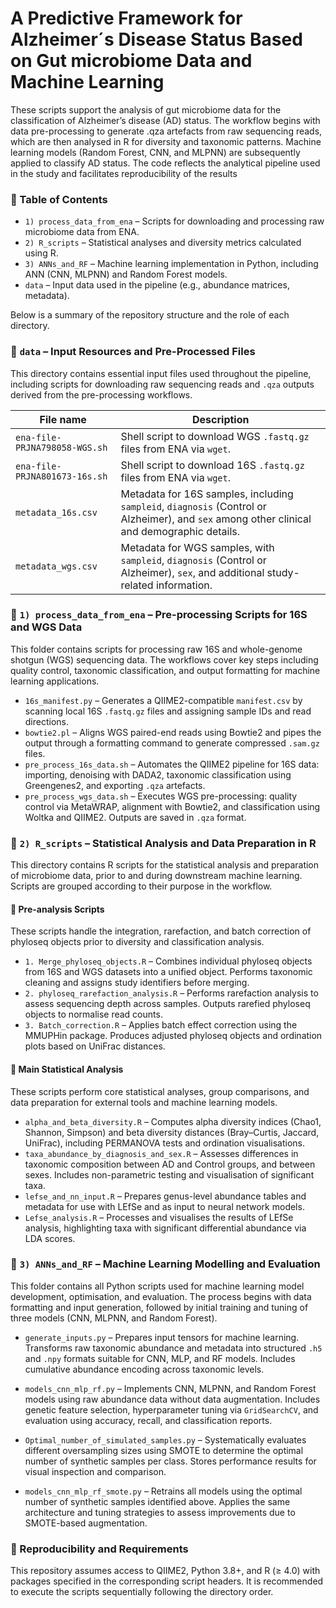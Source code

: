 # A Predictive Framework for Alzheimer´s Disease Status Based on Gut microbiome Data and Machine Learning
These scripts support the analysis of gut microbiome data for the classification of Alzheimer’s disease (AD) status. The workflow begins with data pre-processing to generate .qza artefacts from raw sequencing reads, which are then analysed in R for diversity and taxonomic patterns. Machine learning models (Random Forest, CNN, and MLPNN) are subsequently applied to classify AD status. The code reflects the analytical pipeline used in the study and facilitates reproducibility of the results

### 📑 Table of Contents
- `1) process_data_from_ena` – Scripts for downloading and processing raw microbiome data from ENA.
- `2) R_scripts` – Statistical analyses and diversity metrics calculated using R.
- `3) ANNs_and_RF` – Machine learning implementation in Python, including ANN (CNN, MLPNN) and Random Forest models.
- `data` – Input data used in the pipeline (e.g., abundance matrices, metadata).


Below is a summary of the repository structure and the role of each directory.

### 📁 `data` – Input Resources and Pre-Processed Files
This directory contains essential input files used throughout the pipeline, including scripts for downloading raw sequencing reads and `.qza` outputs derived from the pre-processing workflows.

| File name                        | Description                                                                 |
|----------------------------------|-----------------------------------------------------------------------------|
| `ena-file-PRJNA798058-WGS.sh`   | Shell script to download WGS `.fastq.gz` files from ENA via `wget`.        |
| `ena-file-PRJNA801673-16s.sh`   | Shell script to download 16S `.fastq.gz` files from ENA via `wget`.        |
| `metadata_16s.csv`              | Metadata for 16S samples, including `sampleid`, `diagnosis` (Control or Alzheimer), and `sex` among other clinical and demographic details. |
| `metadata_wgs.csv`              | Metadata for WGS samples, with `sampleid`, `diagnosis` (Control or Alzheimer), `sex`, and additional study-related information. |

### 📁 `1) process_data_from_ena` – Pre-processing Scripts for 16S and WGS Data
This folder contains scripts for processing raw 16S and whole-genome shotgun (WGS) sequencing data. The workflows cover key steps including quality control, taxonomic classification, and output formatting for machine learning applications.

- `16s_manifest.py` – Generates a QIIME2-compatible `manifest.csv` by scanning local 16S `.fastq.gz` files and assigning sample IDs and read directions.
- `bowtie2.pl` – Aligns WGS paired-end reads using Bowtie2 and pipes the output through a formatting command to generate compressed `.sam.gz` files.
- `pre_process_16s_data.sh` – Automates the QIIME2 pipeline for 16S data: importing, denoising with DADA2, taxonomic classification using Greengenes2, and exporting `.qza` artefacts.
- `pre_process_wgs_data.sh` – Executes WGS pre-processing: quality control via MetaWRAP, alignment with Bowtie2, and classification using Woltka and QIIME2. Outputs are saved in `.qza` format.

### 📁 `2) R_scripts` – Statistical Analysis and Data Preparation in R
This directory contains R scripts for the statistical analysis and preparation of microbiome data, prior to and during downstream machine learning. Scripts are grouped according to their purpose in the workflow.
#### 🔹 Pre-analysis Scripts
These scripts handle the integration, rarefaction, and batch correction of phyloseq objects prior to diversity and classification analysis.
- `1. Merge_phyloseq_objects.R` – Combines individual phyloseq objects from 16S and WGS datasets into a unified object. Performs taxonomic cleaning and assigns study identifiers before merging.
- `2. phyloseq_rarefaction_analysis.R` – Performs rarefaction analysis to assess sequencing depth across samples. Outputs rarefied phyloseq objects to normalise read counts.
- `3. Batch_correction.R` – Applies batch effect correction using the MMUPHin package. Produces adjusted phyloseq objects and ordination plots based on UniFrac distances.
#### 🔹 Main Statistical Analysis
These scripts perform core statistical analyses, group comparisons, and data preparation for external tools and machine learning models.
- `alpha_and_beta_diversity.R` – Computes alpha diversity indices (Chao1, Shannon, Simpson) and beta diversity distances (Bray–Curtis, Jaccard, UniFrac), including PERMANOVA tests and ordination visualisations.
- `taxa_abundance_by_diagnosis_and_sex.R` – Assesses differences in taxonomic composition between AD and Control groups, and between sexes. Includes non-parametric testing and visualisation of significant taxa.
- `lefse_and_nn_input.R` – Prepares genus-level abundance tables and metadata for use with LEfSe and as input to neural network models.
- `Lefse_analysis.R` – Processes and visualises the results of LEfSe analysis, highlighting taxa with significant differential abundance via LDA scores.

### 📁 `3) ANNs_and_RF` – Machine Learning Modelling and Evaluation
This folder contains all Python scripts used for machine learning model development, optimisation, and evaluation. The process begins with data formatting and input generation, followed by initial training and tuning of three models (CNN, MLPNN, and Random Forest). 

- `generate_inputs.py` – Prepares input tensors for machine learning. Transforms raw taxonomic abundance and metadata into structured `.h5` and `.npy` formats suitable for CNN, MLP, and RF models. Includes cumulative abundance encoding across taxonomic levels.

- `models_cnn_mlp_rf.py` – Implements CNN, MLPNN, and Random Forest models using raw abundance data without data augmentation. Includes genetic feature selection, hyperparameter tuning via `GridSearchCV`, and evaluation using accuracy, recall, and classification reports.

- `Optimal_number_of_simulated_samples.py` – Systematically evaluates different oversampling sizes using SMOTE to determine the optimal number of synthetic samples per class. Stores performance results for visual inspection and comparison.

- `models_cnn_mlp_rf_smote.py` – Retrains all models using the optimal number of synthetic samples identified above. Applies the same architecture and tuning strategies to assess improvements due to SMOTE-based augmentation.

### 📌 Reproducibility and Requirements
This repository assumes access to QIIME2, Python 3.8+, and R (≥ 4.0) with packages specified in the corresponding script headers. It is recommended to execute the scripts sequentially following the directory order.
